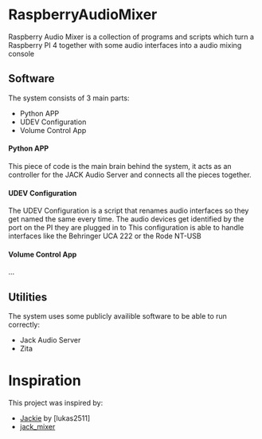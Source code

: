 # RaspberryAudioMixer

Raspberry Audio Mixer is a collection of programs and scripts which turn a Raspberry PI 4 together with some audio interfaces into a audio mixing console

## Software
The system consists of 3 main parts:

- Python APP
- UDEV Configuration
- Volume Control App

#### Python APP
This piece of code is the main brain behind the system, it acts as an controller for the JACK Audio Server and connects all the pieces together.

#### UDEV Configuration
The UDEV Configuration is a script that renames audio interfaces so they get named the same every time. The audio devices get identified by the port on the PI they are plugged in to
This configuration is able to handle interfaces like the Behringer UCA 222 or the Rode NT-USB

#### Volume Control App
...


## Utilities
The system uses some publicly availible software to be able to run correctly:

- Jack Audio Server
- Zita


# Inspiration
This project was inspired by:

- [Jackie](https://github.com/lukas2511/jackie) by [lukas2511]
- [jack_mixer](https://github.com/jack-mixer/jack_mixer)
